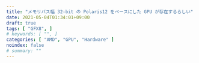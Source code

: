 ```yaml
---
title: "メモリバス幅 32-bit の Polaris12 をベースにした GPU が存在するらしい"
date: 2021-05-04T01:34:01+09:00
draft: true
tags: [ "GFX8", ]
# keywords: [ "", ]
categories: [ "AMD", "GPU", "Hardware" ]
noindex: false
# summary: ""
---
```


